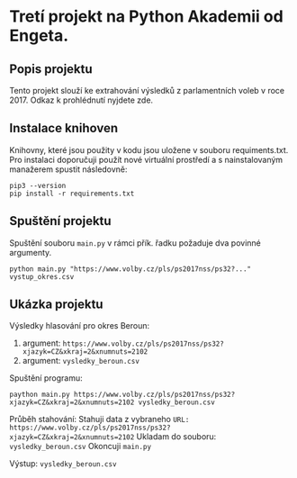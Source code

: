 # **Tretí projekt na Python Akademii od Engeta.**

## Popis projektu
Tento projekt slouží ke extrahování výsledků z parlamentních voleb v roce 2017. Odkaz k prohlédnutí nyjdete zde.

## Instalace knihoven
Knihovny, které jsou použity v kodu jsou uložene v souboru requiments.txt. 
Pro instalaci doporučuji použít nové virtuální prostředí a s nainstalovaným manažerem spustit následovně:
```
pip3 --version
pip install -r requirements.txt
```


## Spuštění projektu
Spuštění souboru `main.py` v rámci přík. řadku požaduje dva povinné argumenty.
```
python main.py "https://www.volby.cz/pls/ps2017nss/ps32?..." vystup_okres.csv
```

## Ukázka projektu
Výsledky hlasování pro okres Beroun:
1. argument: `https://www.volby.cz/pls/ps2017nss/ps32?xjazyk=CZ&xkraj=2&xnumnuts=2102`
2. argument: `vysledky_beroun.csv` 

Spuštění programu:
```
paython main.py https://www.volby.cz/pls/ps2017nss/ps32?xjazyk=CZ&xkraj=2&xnumnuts=2102 vysledky_beroun.csv
```
Průběh stahování:
Stahuji data z vybraneho `URL: https://www.volby.cz/pls/ps2017nss/ps32?xjazyk=CZ&xkraj=2&xnumnuts=2102`
Ukladam do souboru: `vysledky_beroun.csv`
Okoncuji `main.py`

Výstup: `vysledky_beroun.csv`
